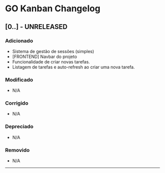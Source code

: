 # GO Kanban Changelog

## [0..] - UNRELEASED

### Adicionado

- Sistema de gestão de sessões (simples)
- [FRONTEND] Navbar do projeto
- Funcionalidade de criar novas tarefas.
- Listagem de tarefas e auto-refresh ao criar uma nova tarefa.

### Modificado

- N/A

### Corrigido

- N/A

### Depreciado

- N/A

### Removido

- N/A

---
